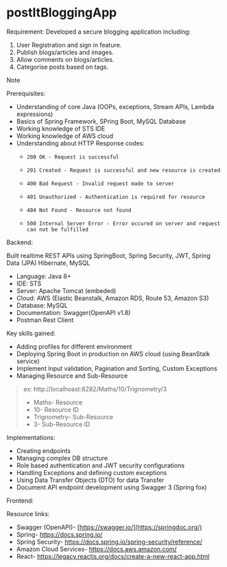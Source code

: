 # postItBloggingApp

Requirement: Developed a secure blogging application including:
1) User Registration and sign in feature.
2) Publish blogs/articles and images.
3) Allow comments on blogs/articles.
4) Categorise posts based on tags.

> [!NOTE]
> Prerequisites:
> -  Understanding of core Java (OOPs, exceptions, Stream APIs, Lambda expressions)
> -  Basics of Spring Framework, SPring Boot, MySQL Database
> -  Working knowledge of STS IDE
> -  Working knowledge of AWS cloud
> -  Understanding about HTTP Response codes:
>     -   	200 OK - Request is successful
>     -   	201 Created - Request is successful and new resource is created
>     -   	400 Bad Request - Invalid request made to server
>     -   	401 Unauthorized - Authentication is required for resource
>     -   	404 Not Found - Resource not found
>     -   	500 Internal Server Error - Error occured on server and request can not be fulfilled


Backend:

Built realtime REST APIs using SpringBoot, Spring Security, JWT, Spring Data (JPA) Hibernate, MySQL

* Language: Java 8+
* IDE: STS
* Server: Apache Tomcat (embeded)
* Cloud: AWS (Elastic Beanstalk, Amazon RDS, Route 53, Amazon S3)
* Database: MySQL
* Documentation: Swagger(OpenAPI v1.8)
* Postman Rest Client


Key skills gained:
* Adding profiles for different environment
* Deploying Spring Boot in production on AWS cloud (using BeanStalk service)
* Implement Input validation, Pagination and Sorting, Custom Exceptions
* Managing Resource and Sub-Resource
> ex: http://localhoast:8282/Maths/10/Trignometry/3
>  	
>   - 	Maths- Resource
>   - 	10- Resource ID
>   - 	Trignometry- Sub-Resource
>   - 	3- Sub-Resource ID

Implementations: 
* Creating endpoints
* Managing complex DB structure
* Role based authentication and JWT security configurations
* Handling Exceptions and defining custom exceptions
* Using Data Transfer Objects (DTO) for data Transfer
* Document API endpoint development using Swagger 3 (Spring fox)


Frontend:

Resource links:
* Swagger (OpenAPI)- [https://swagger.io/](https://springdoc.org/)
* Spring- https://docs.spring.io/
* Spring Security- https://docs.spring.io/spring-security/reference/
* Amazon Cloud Services- https://docs.aws.amazon.com/
* React- https://legacy.reactjs.org/docs/create-a-new-react-app.html
